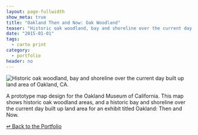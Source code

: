 ```yaml
---
layout: page-fullwidth
show_meta: true
title: "Oakland Then and Now: Oak Woodland"
teaser: "Historic oak woodland, bay and shoreline over the current day built up land area of Oakland, CA."
date: "2015-01-01"
tags:
  - carto print 
category:
  - portfolio
header: no
---
```


![Historic oak woodland, bay and shoreline over the current day built up land area of Oakland, CA.]()

A prototype map design for the Oakland Museum of California. This map shows historic oak woodland areas, and a historic bay and shoreline over the current day built up land area for an exhibit titled Oakland: Then and Now.

[<span class="back-arrow">&#8619;</span> Back to the Portfolio](/work/)